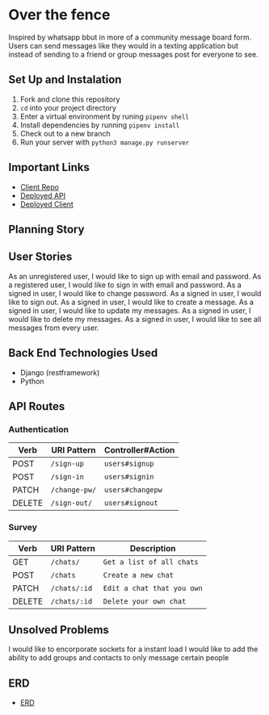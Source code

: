 # Over the fence
Inspired by whatsapp bbut in more of a community message board form. Users can send messages like they would in a texting application but instead of
sending  to a friend or group messages post for everyone to see.


## Set Up and Instalation
1. Fork and clone this repository
2. `cd` into your project directory
3. Enter a virtual environment by runing `pipenv shell`
4. Install dependencies by running `pipenv install`
5. Check out to a new branch
6. Run your server with `python3 manage.py runserver`

## Important Links
- [Client Repo](https://github.com/PatrickDohn/Overthefence-client)
- [Deployed API](https://git.heroku.com/overthefence.git)
- [Deployed Client]( https://patrickdohn.github.io/Overthefence-client/)

## Planning Story


## User Stories
As an unregistered user, I would like to sign up with email and password.
As a registered user, I would like to sign in with email and password.
As a signed in user, I would like to change password.
As a signed in user, I would like to sign out.
As a signed in user, I would like to create a message.
As a signed in user, I would like to update my messages.
As a signed in user, I would like to delete my messages.
As a signed in user, I would like to see all messages from every user.


## Back End Technologies Used
- Django (restframework)
- Python

## API Routes

### Authentication

| Verb   | URI Pattern            | Controller#Action |
|--------|------------------------|-------------------|
| POST   | `/sign-up`             | `users#signup`    |
| POST   | `/sign-in`             | `users#signin`    |
| PATCH  | `/change-pw/` | `users#changepw`  |
| DELETE | `/sign-out/`        | `users#signout`   |

### Survey

| Verb   | URI Pattern            | Description |
|--------|------------------------|-------------------|
| GET    | `/chats/`             | `Get a list of all chats`    |
| POST   | `/chats`             | `Create a new chat`    |
| PATCH  | `/chats/:id` | `Edit a chat that you own`  |
| DELETE | `/chats/:id`        | `Delete your own chat`   |


## Unsolved Problems
I would like to encorporate sockets for a instant load
I would like to add the ability to add groups and contacts to only message certain people


## ERD
- [ERD](https://imgur.com/nK3KiyF)
